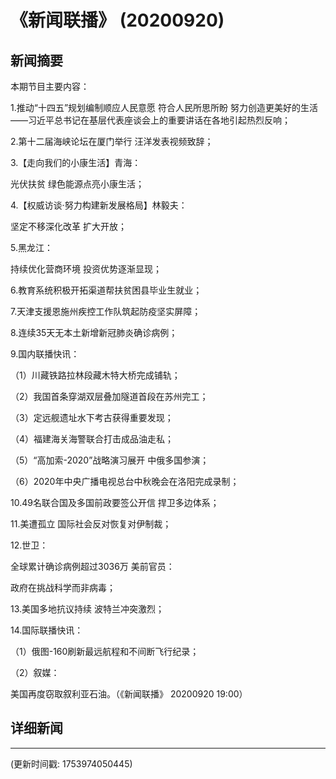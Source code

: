 # 《新闻联播》 (20200920)

## 新闻摘要

本期节目主要内容：

1.推动“十四五”规划编制顺应人民意愿 符合人民所思所盼 努力创造更美好的生活——习近平总书记在基层代表座谈会上的重要讲话在各地引起热烈反响；

2.第十二届海峡论坛在厦门举行 汪洋发表视频致辞；

3.【走向我们的小康生活】青海：

光伏扶贫 绿色能源点亮小康生活；

4.【权威访谈·努力构建新发展格局】林毅夫：

坚定不移深化改革 扩大开放；

5.黑龙江：

持续优化营商环境 投资优势逐渐显现；

6.教育系统积极开拓渠道帮扶贫困县毕业生就业；

7.天津支援恩施州疾控工作队筑起防疫坚实屏障；

8.连续35天无本土新增新冠肺炎确诊病例；

9.国内联播快讯：

（1）川藏铁路拉林段藏木特大桥完成铺轨；

（2）我国首条穿湖双层叠加隧道首段在苏州完工；

（3）定远舰遗址水下考古获得重要发现；

（4）福建海关海警联合打击成品油走私；

（5）“高加索-2020”战略演习展开 中俄多国参演；

（6）2020年中央广播电视总台中秋晚会在洛阳完成录制；

10.49名联合国及多国前政要签公开信 捍卫多边体系；

11.美遭孤立 国际社会反对恢复对伊制裁；

12.世卫：

全球累计确诊病例超过3036万 美前官员：

政府在挑战科学而非病毒；

13.美国多地抗议持续 波特兰冲突激烈；

14.国际联播快讯：

（1）俄图-160刷新最远航程和不间断飞行纪录；

（2）叙媒：

美国再度窃取叙利亚石油。（《新闻联播》 20200920 19:00）

## 详细新闻

---

(更新时间戳: 1753974050445)


